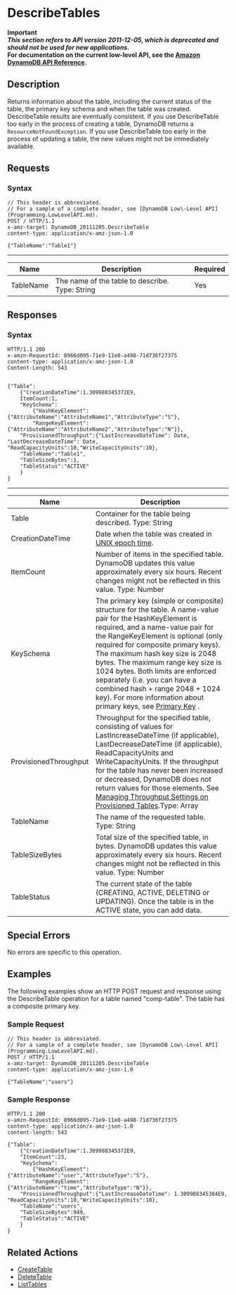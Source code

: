 # DescribeTables<a name="API_DescribeTables_v20111205"></a>

**Important**  
***This section refers to API version 2011\-12\-05, which is deprecated and should not be used for new applications\.***  
 **For documentation on the current low\-level API, see the [Amazon DynamoDB API Reference](https://docs.aws.amazon.com/amazondynamodb/latest/APIReference/)\.**

## Description<a name="API_DescribeTables_Description"></a>

Returns information about the table, including the current status of the table, the primary key schema and when the table was created\. DescribeTable results are eventually consistent\. If you use DescribeTable too early in the process of creating a table, DynamoDB returns a `ResourceNotFoundException`\. If you use DescribeTable too early in the process of updating a table, the new values might not be immediately available\.

## Requests<a name="API_DescribeTables_RequestParameters"></a>

### Syntax<a name="API_DescribeTables_RequestParameters.syntax"></a>

```
// This header is abbreviated. 
// For a sample of a complete header, see [DynamoDB Low\-Level API](Programming.LowLevelAPI.md).
POST / HTTP/1.1 
x-amz-target: DynamoDB_20111205.DescribeTable
content-type: application/x-amz-json-1.0

{"TableName":"Table1"}
```


****  

|  Name  |  Description  |  Required | 
| --- | --- | --- | 
|  TableName  |  The name of the table to describe\.  Type: String   |  Yes  | 

## Responses<a name="API_DescribeTables_ResponseElements"></a>

### Syntax<a name="API_DescribeTables_ResponseElements.syntax"></a>

```
HTTP/1.1 200 
x-amzn-RequestId: 8966d095-71e9-11e0-a498-71d736f27375
content-type: application/x-amz-json-1.0
Content-Length: 543


{"Table":
    {"CreationDateTime":1.309988345372E9,
    ItemCount:1,
    "KeySchema":
        {"HashKeyElement":{"AttributeName":"AttributeName1","AttributeType":"S"},
        "RangeKeyElement":{"AttributeName":"AttributeName2","AttributeType":"N"}},
    "ProvisionedThroughput":{"LastIncreaseDateTime": Date, "LastDecreaseDateTime": Date, "ReadCapacityUnits":10,"WriteCapacityUnits":10},
    "TableName":"Table1",
    "TableSizeBytes":1,
    "TableStatus":"ACTIVE"
    }
}
```


****  

|  Name  |  Description  | 
| --- | --- | 
|  Table  |  Container for the table being described\. Type: String  | 
| CreationDateTime | Date when the table was created in [UNIX epoch time](http://www.epochconverter.com/)\. | 
|  ItemCount  |  Number of items in the specified table\. DynamoDB updates this value approximately every six hours\. Recent changes might not be reflected in this value\. Type: Number  | 
|  KeySchema  | The primary key \(simple or composite\) structure for the table\. A name\-value pair for the HashKeyElement is required, and a name\-value pair for the RangeKeyElement is optional \(only required for composite primary keys\)\. The maximum hash key size is 2048 bytes\. The maximum range key size is 1024 bytes\. Both limits are enforced separately \(i\.e\. you can have a combined hash \+ range 2048 \+ 1024 key\)\. For more information about primary keys, see [Primary Key](HowItWorks.CoreComponents.md#HowItWorks.CoreComponents.PrimaryKey) \. | 
| ProvisionedThroughput  | Throughput for the specified table, consisting of values for LastIncreaseDateTime \(if applicable\), LastDecreaseDateTime \(if applicable\), ReadCapacityUnits and WriteCapacityUnits\. If the throughput for the table has never been increased or decreased, DynamoDB does not return values for those elements\. See [Managing Throughput Settings on Provisioned Tables](ProvisionedThroughput.md)\.Type: Array  | 
|  TableName  |  The name of the requested table\.  Type: String  | 
|  TableSizeBytes  |  Total size of the specified table, in bytes\. DynamoDB updates this value approximately every six hours\. Recent changes might not be reflected in this value\. Type: Number  | 
|  TableStatus  | The current state of the table \(CREATING, ACTIVE, DELETING or UPDATING\)\. Once the table is in the ACTIVE state, you can add data\.  | 

## Special Errors<a name="API_DescribeTables_SpecialErrors"></a>

No errors are specific to this operation\.

## Examples<a name="API_DescribeTables_Examples"></a>

 The following examples show an HTTP POST request and response using the DescribeTable operation for a table named "comp\-table"\. The table has a composite primary key\.

### Sample Request<a name="API_DescribeTables_Examples_Request"></a>

```
// This header is abbreviated. 
// For a sample of a complete header, see [DynamoDB Low\-Level API](Programming.LowLevelAPI.md).
POST / HTTP/1.1 
x-amz-target: DynamoDB_20111205.DescribeTable
content-type: application/x-amz-json-1.0

{"TableName":"users"}
```

### Sample Response<a name="API_DescribeTables_Examples_Response"></a>

```
HTTP/1.1 200 
x-amzn-RequestId: 8966d095-71e9-11e0-a498-71d736f27375
content-type: application/x-amz-json-1.0
content-length: 543

{"Table":
    {"CreationDateTime":1.309988345372E9,
    "ItemCount":23,
    "KeySchema":
        {"HashKeyElement":{"AttributeName":"user","AttributeType":"S"},
        "RangeKeyElement":{"AttributeName":"time","AttributeType":"N"}},
    "ProvisionedThroughput":{"LastIncreaseDateTime": 1.309988345384E9, "ReadCapacityUnits":10,"WriteCapacityUnits":10},
    "TableName":"users",
    "TableSizeBytes":949,
    "TableStatus":"ACTIVE"
    }
}
```

## Related Actions<a name="API_DescribeTables_Related_Actions"></a>
+  [CreateTable](API_CreateTable_v20111205.md) 
+  [DeleteTable](API_DeleteTable_v20111205.md) 
+  [ListTables](API_ListTables_v20111205.md) 